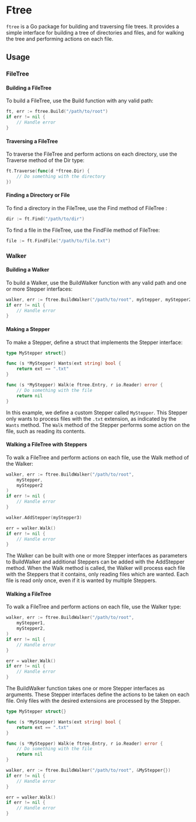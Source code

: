 # Ftree
`ftree` is a Go package for building and traversing file trees. It provides a simple interface for building a tree of directories and files, and for walking the tree and performing actions on each file.


## Usage
### FileTree
#### Building a FileTree
To build a FileTree, use the Build function with any valid path:

```go
ft, err := ftree.Build("/path/to/root")
if err != nil {
    // Handle error
}
```
####  Traversing a FileTree
To traverse the FileTree and perform actions on each directory, use the Traverse method of the Dir type:

```go
ft.Traverse(func(d *ftree.Dir) {
    // Do something with the directory
})
```
#### Finding a Directory or File
To find a directory in the FileTree, use the Find method of FileTree :

```go
dir := ft.Find("/path/to/dir")
```
To find a file in the FileTree, use the FindFile method of FileTree:

```go
file := ft.FindFile("/path/to/file.txt")
```



### Walker
#### Building a Walker
To build a Walker, use the BuildWalker function with any valid path and one or more Stepper interfaces:

```go
walker, err := ftree.BuildWalker("/path/to/root", myStepper, myStepper2)
if err != nil {
	// Handle error
}
```


#### Making a Stepper
To make a Stepper, define a struct that implements the Stepper interface:

```go
type MyStepper struct{}

func (s *MyStepper) Wants(ext string) bool {
    return ext == ".txt"
}

func (s *MyStepper) Walk(e ftree.Entry, r io.Reader) error {
    // Do something with the file
    return nil
}
```

In this example, we define a custom Stepper called `MyStepper`. This Stepper only wants to process files with the `.txt` extension, as indicated by the `Wants` method. The `Walk` method of the Stepper performs some action on the file, such as reading its contents.

#### Walking a FileTree with Steppers
To walk a FileTree and perform actions on each file, use the Walk method of the Walker:

```go
walker, err := ftree.BuildWalker("/path/to/root",
	myStepper,
	myStepper2
)
if err != nil {
    // Handle error
}

walker.AddStepper(myStepper3)

err = walker.Walk()
if err != nil {
    // Handle error
}
```

The Walker can be built with one or more Stepper interfaces as parameters to BuildWalker and additional Steppers can be added with the AddStepper method. When the Walk method is called, the Walker will process each file with the Steppers that it contains, only reading files which are wanted. Each file is read only once, even if it is wanted by multiple Steppers.


#### Walking a FileTree
To walk a FileTree and perform actions on each file, use the Walker type:
```go
walker, err := ftree.BuildWalker("/path/to/root",
	myStepper1,
	myStepper2,
)
if err != nil {
    // Handle error
}

err = walker.Walk()
if err != nil {
    // Handle error
}
```

The BuildWalker function takes one or more Stepper interfaces as arguments. These Stepper interfaces define the actions to be taken on each file. Only files with the desired extensions are processed by the Stepper.

```go
type MyStepper struct{}

func (s *MyStepper) Wants(ext string) bool {
    return ext == ".txt"
}

func (s *MyStepper) Walk(e ftree.Entry, r io.Reader) error {
    // Do something with the file
    return nil
}

walker, err := ftree.BuildWalker("/path/to/root", &MyStepper{})
if err != nil {
    // Handle error
}

err = walker.Walk()
if err != nil {
    // Handle error
}
```